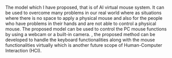 The model which I have proposed, that is of AI virtual mouse system. 
It can be used to overcome many problems in our real world where as situations where there is no space to apply a physical mouse and also for the people who have problems in their hands and are not able to control a physical mouse.
The proposed model can be used to control the PC mouse functions by using a webcam or a built-in camera.
, the proposed method can be developed to handle the keyboard functionalities along with the mouse functionalities virtually which is another future scope of Human-Computer Interaction (HCI).
